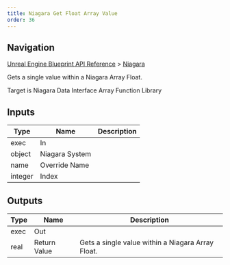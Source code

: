 ```yaml
---
title: Niagara Get Float Array Value
order: 36
---
```

## Navigation

[Unreal Engine Blueprint API Reference](https://dev.epicgames.com/documentation/en-us/unreal-engine/BlueprintAPI) > [Niagara](https://dev.epicgames.com/documentation/en-us/unreal-engine/BlueprintAPI/Niagara)

Gets a single value within a Niagara Array Float.

Target is Niagara Data Interface Array Function Library

## Inputs

| Type | Name | Description |
| --- | --- | --- |
| exec | In |  |
| object | Niagara System |  |
| name | Override Name |  |
| integer | Index |  |

## Outputs

| Type | Name | Description |
| --- | --- | --- |
| exec | Out |  |
| real | Return Value | Gets a single value within a Niagara Array Float. |
